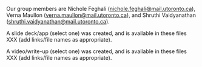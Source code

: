 Our group members are Nichole Feghali (nichole.feghali@mail.utoronto.ca), Verna Maullon (verna.maullon@mail.utoronto.ca), and Shruthi Vaidyanathan (shruthi.vaidyanathan@mail.utoronto.ca).

A slide deck/app (select one) was created, and is available in these files XXX (add links/file names as appropriate).

A video/write-up (select one) was created, and is available in these files XXX (add links/file names as appropriate).
